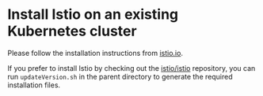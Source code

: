 # Install Istio on an existing Kubernetes cluster

Please follow the installation instructions from [istio.io](https://istio.io/docs/setup/kubernetes/quick-start.html).

If you prefer to install Istio by checking out the [istio/istio](https://github.com/istio/istio) repository, you can run `updateVersion.sh`
in the parent directory to generate the required installation files.
